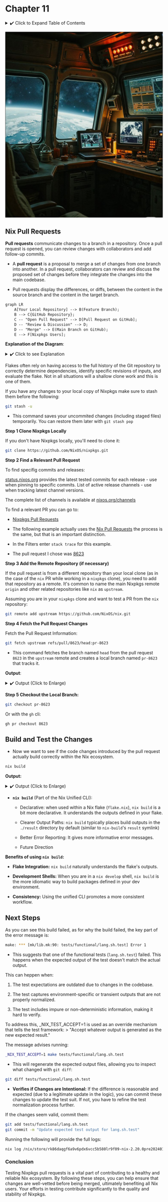 # Chapter 11

<details>
<summary> ✔️ Click to Expand Table of Contents</summary>

<!-- toc -->

</details>

![gruv16](images/gruv16.png)

## Nix Pull Requests

**Pull requests** communicate changes to a branch in a repository. Once a pull
request is opened, you can review changes with collaborators and add follow-up
commits.

- A **pull request** is a proposal to merge a set of changes from one branch
  into another. In a pull request, collaborators can review and discuss the
  proposed set of changes before they integrate the changes into the main
  codebase.

- Pull requests display the differences, or diffs, between the content in the
  source branch and the content in the target branch.

```mermaid
graph LR
    A[Your Local Repository] --> B(Feature Branch);
    B --> C{GitHub Repository};
    C -- "Open Pull Request" --> D[Pull Request on GitHub];
    D -- "Review & Discussion" --> D;
    D -- "Merge" --> E(Main Branch on GitHub);
    E --> F[Nixpkgs Users];
```

**Explanation of the Diagram**:

<details>
<summary> ✔️ Click to see Explanation </summary>

- **A[Your Local Repository]**: This represents the copy of the Nixpkgs repo on
  your computer where you make changes.

- **B (Feature Branch)**: You create a dedicated branch (e.g.`my-pack-update`)
  to isolate your changes.

- **C {GitHub Repository}**: This is the central online repo for Nixpkgs on
  Github. You push your feature branch to this repo.

- **C -- "Open Pull Request" -- D [Pull Request on Github]**: You initiate a
  pull request from your feature branch to the main branch (usually `master` or
  `main`) through the GitHub interface.

- **D [Pull Request on GitHub]**: This is where collaborators can see your
  proposed changes, discuss them, and provide feedback.

- **D -- "Review & Discussion" --> D**: The pull request facilitates communication
  and potential revisions based on the review.

- **D -- "Merge" --> E (Main Branch on GitHub)**: Once the changes are approved,
  they are merged into the main branch of the Nixpkgs repository.

- **E (Main Branch on GitHub)**: The main branch now contains the integrated
  changes.

- **E --> F [Nixpkgs Users]**): Eventually, these changes become available to all
  Nixpkgs users through updates to their Nix installations.

</details>

Flakes often rely on having access to the full history of the Git repository
to correctly determine dependencies, identify specific revisions of inputs,
and evaluate the flake. Not in all situations will a shallow clone work and
this is one of them.

If you have any changes to your local copy of Nixpkgs make sure to stash them
before the following:

```bash
git stash -u
```

- This command saves your uncommited changes (including staged files)
  temporarily. You can restore them later with `git stash pop`

**Step 1 Clone Nixpkgs Locally**

If you don't have Nixpkgs locally, you'll need to clone it:

```bash
git clone https://github.com/NixOS/nixpkgs.git
```

**Step 2 Find a Relevant Pull Request**

To find specifig commits and releases:

[status.nixos.org](https://status.nixos.org/) provides the latest tested commits
for each release - use when pinning to specific commits. List of active release
channels - use when tracking latest channel versions.

The complete list of channels is available at [nixos.org/channels](https://channels.nixos.org/)

To find a relevant PR you can go to:

- [Nixpkgs Pull Requests](https://github.com/NixOS/nixpkgs/pulls)

- The following example actually uses the [Nix Pull Requests](https://github.com/NixOS/nix/pulls)
  the process is the same, but that is an important distinction.

- In the Filters enter `stack trace` for this example.

- The pull request I chose was [8623](https://github.com/nixos/nix/pull/8623)

**Step 3 Add the Remote Repository (if necessary)**

If the pull request is from a different repository than your local clone
(as in the case of the `nix` PR while working in a `nixpkgs` clone), you need to
add that repository as a remote. It's common to name the main Nixpkgs remote
`origin` and other related repositories like `nix` as `upstream`.

Assuming you are in your `nixpkgs` clone and want to test a PR from the `nix`
repository:

```bash
git remote add upstream https://github.com/NixOS/nix.git
```

**Step 4 Fetch the Pull Request Changes**

Fetch the Pull Request Information:

```bash
git fetch upstream refs/pull/8623/head:pr-8623
```

- This command fetches the branch named `head` from the pull request `8623` in
  the `upstream` remote and creates a local branch named `pr-8623` that tracks it.

**Output**:

<details>
<summary> ✔️ Output (Click to Enlarge) </summary>

```
remote: Enumerating objects: 104651, done.
remote: Counting objects: 100% (45/45), done.
remote: Compressing objects: 100% (27/27), done.
remote: Total 104651 (delta 33), reused 20 (delta 18), pack-reused 104606 (from 1)
Receiving objects: 100% (104651/104651), 61.64 MiB | 12.56 MiB/s, done.
Resolving deltas: 100% (74755/74755), done.
From https://github.com/NixOS/nix
 * [new ref]             refs/pull/8623/head -> pr-8623
 * [new tag]             1.0                 -> 1.0
 * [new tag]             1.1                 -> 1.1
 * [new tag]             1.10                -> 1.10
 * [new tag]             1.11                -> 1.11
 * [new tag]             1.11.1              -> 1.11.1
 * [new tag]             1.2                 -> 1.2
 * [new tag]             1.3                 -> 1.3
 * [new tag]             1.4                 -> 1.4
 * [new tag]             1.5                 -> 1.5
 * [new tag]             1.5.1               -> 1.5.1
 * [new tag]             1.5.2               -> 1.5.2
 * [new tag]             1.5.3               -> 1.5.3
 * [new tag]             1.6                 -> 1.6
 * [new tag]             1.6.1               -> 1.6.1
 * [new tag]             1.7                 -> 1.7
 * [new tag]             1.8                 -> 1.8
 * [new tag]             1.9                 -> 1.9
 * [new tag]             2.0                 -> 2.0
 * [new tag]             2.2                 -> 2.2
```

</details>

**Step 5 Checkout the Local Branch:**

```bash
git checkout pr-8623
```

Or with the `gh` cli:

```bash
gh pr checkout 8623
```

## Build and Test the Changes

- Now we want to see if the code changes introduced by the pull request actually
  build correctly within the Nix ecosystem.

```bash
nix build
```

**Output:**

<details>
<summary> ✔️ Output (Click to Enlarge) </summary>

```bash
error: builder for '/nix/store/rk86daqgf6a9v6pdx6vcc5b580lr9f09-nix-2.20.0pre20240115_20b4959.drv' failed with exit code 2;
   last 25 log lines:
   >
   >         _NIX_TEST_ACCEPT=1 make tests/functional/lang.sh.test
   >
   >     to regenerate the files containing the expected output,
   >     and then view the git diff to decide whether a change is
   >     good/intentional or bad/unintentional.
   >     If the diff contains arbitrary or impure information,
   >     please improve the normalization that the test applies to the output.
   > make: *** [mk/lib.mk:90: tests/functional/lang.sh.test] Error 1
   > make: *** Waiting for unfinished jobs....
   > ran test tests/functional/selfref-gc.sh... [PASS]
   > ran test tests/functional/store-info.sh... [PASS]
   > ran test tests/functional/suggestions.sh... [PASS]
   > ran test tests/functional/path-from-hash-part.sh... [PASS]
   > ran test tests/functional/gc-auto.sh... [PASS]
   > ran test tests/functional/path-info.sh... [PASS]
   > ran test tests/functional/flakes/show.sh... [PASS]
   > ran test tests/functional/fetchClosure.sh... [PASS]
   > ran test tests/functional/completions.sh... [PASS]
   > ran test tests/functional/build.sh... [PASS]
   > ran test tests/functional/impure-derivations.sh... [PASS]
   > ran test tests/functional/build-delete.sh... [PASS]
   > ran test tests/functional/build-remote-trustless-should-fail-0.sh... [PASS]
   > ran test tests/functional/build-remote-trustless-should-pass-2.sh... [PASS]
   > ran test tests/functional/nix-profile.sh... [PASS]
   For full logs, run:
     nix log /nix/store/rk86daqgf6a9v6pdx6vcc5b580lr9f09-nix-2.20.0pre20240115_20b4959.drv
```

</details>

- **`nix build`** (Part of the Nix Unified CLI):

  - Declarative: when used within a Nix flake (`flake.nix`), `nix build` is a
    bit more declarative. It understands the outputs defined in your flake.

  - Clearer Output Paths: `nix build` typically places build outputs in the
    `./result` directory by default (similar to `nix-build`'s `result` symlink)

  - Better Error Reporting: It gives more informative error messages.

  - Future Direction

**Benefits of using `nix build`:**

- **Flake Integration:** `nix build` naturally understands the flake's outputs.

- **Development Shells:** When you are in a `nix develop` shell, `nix build` is
  the more idiomatic way to build packages defined in your dev environment.

- **Consistency:** Using the unified CLI promotes a more consistent workflow.

## Next Steps

As you can see this build failed, as for why the build failed, the key part of
the error message is:

```bash
make: *** [mk/lib.mk:90: tests/functional/lang.sh.test] Error 1
```

- This suggests that one of the functional tests (`lang.sh.test`) failed. This
  happens when the expected output of the test doesn't match the actual output.

This can heppen when:

1. The test expectations are outdated due to changes in the codebase.

2. The test captures environment-specific or transient outputs that are not
   properly normalized.

3. The test includes impure or non-deterministic information, making it hard to
   verify.

To address this, \_NIX_TEST_ACCEPT=1 is used as an override mechanism that tells
the test framework: > "Accept whatever output is generated as the new expected
result."

The message advises running:

```bash
_NIX_TEST_ACCEPT=1 make tests/functional/lang.sh.test
```

- This will regenerate the expected output files, allowing you to inspect what
  changed with `git diff`:

```bash
git diff tests/functional/lang.sh.test
```

- **Verifies if Changes are Intentional:** If the difference is reasonable and
  expected (due to a legitimate update in the logic), you can commit these changes
  to update the test suit. If not, you have to refine the test normalization process
  further.

If the changes seem valid, commit them:

```bash
git add tests/functional/lang.sh.test
git commit -m "Update expected test output for lang.sh.test"
```

Running the following will provide the full logs:

```bash
nix log /nix/store/rk86daqgf6a9v6pdx6vcc5b580lr9f09-nix-2.20.0pre20240115_20b4959.drv
```

### Conclusion

Testing Nixpkgs pull requests is a vital part of contributing to a healthy and
reliable Nix ecosystem. By following these steps, you can help ensure that
changes are well-vetted before being merged, ultimately benefiting all Nix users.
Your efforts in testing contribute significantly to the quality and stability
of Nixpkgs.
